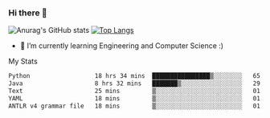 ### Hi there 👋

![Anurag's GitHub stats](https://github-readme-stats.vercel.app/api?username=MatteoIorio11&show_icons=true&theme=dark) 
[![Top Langs](https://github-readme-stats.vercel.app/api/top-langs/?username=MatteoIorio11&theme=dark)](https://github.com/MatteoIorio11/github-readme-stats)

- 🌱 I’m currently learning Engineering and Computer Science :)

<!--
**MatteoIorio11/MatteoIorio11** is a ✨ _special_ ✨ repository because its `README.md` (this file) appears on your GitHub profile.

Here are some ideas to get you started:

- 🔭 I’m currently working on ...
- 🌱 I’m currently learning ...
- 👯 I’m looking to collaborate on ...
- 🤔 I’m looking for help with ...
- 💬 Ask me about ...
- 📫 How to reach me: ...
- 😄 Pronouns: ...
- ⚡ Fun fact: ...
-->
My Stats
<!--START_SECTION:waka-->

```txt
Python                  18 hrs 34 mins  ████████████████▒░░░░░░░░   65.11 %
Java                    8 hrs 32 mins   ███████▒░░░░░░░░░░░░░░░░░   29.92 %
Text                    25 mins         ▒░░░░░░░░░░░░░░░░░░░░░░░░   01.46 %
YAML                    18 mins         ▒░░░░░░░░░░░░░░░░░░░░░░░░   01.10 %
ANTLR v4 grammar file   18 mins         ▒░░░░░░░░░░░░░░░░░░░░░░░░   01.05 %
```

<!--END_SECTION:waka-->
